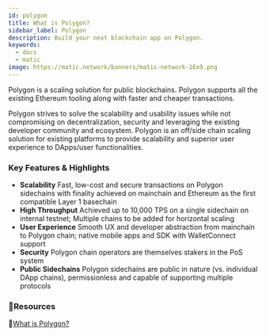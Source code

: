 ```yaml
---
id: polygon
title: What is Polygon?
sidebar_label: Polygon
description: Build your next blockchain app on Polygon.
keywords:
  - docs
  - matic
image: https://matic.network/banners/matic-network-16x9.png 
---
```


Polygon is a scaling solution for public blockchains. Polygon supports all the existing Ethereum tooling 
along with faster and cheaper transactions.

Polygon strives to solve the scalability and usability issues while not compromising on decentralization, security and leveraging the existing developer community and ecosystem. Polygon is an ​off/side chain scaling solution for existing platforms to provide scalability and superior user experience to DApps/user functionalities.

### Key Features & Highlights
- **Scalability**
Fast, low-cost and secure transactions on Polygon sidechains with finality achieved on mainchain and Ethereum as the first compatible Layer 1 basechain
- **High Throughput**
Achieved up to 10,000 TPS on a single sidechain on internal testnet; Multiple chains to be added for horizontal scaling
- **User Experience**
Smooth UX and developer abstraction from mainchain to Polygon chain; native mobile apps and SDK with WalletConnect support
- **Security** 
Polygon chain operators are themselves stakers in the PoS system
- **Public Sidechains**
Polygon sidechains are public in nature (vs. individual DApp chains), permissionless and capable of supporting multiple protocols

### **:scroll:Resources**

:blue_book:[What is Polygon?](https://medium.com/matic-network/what-is-matic-network-466a2c493ae1)
